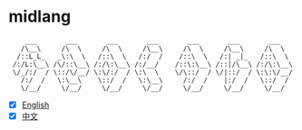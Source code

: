 midlang
=======
```
    ___       ___       ___       ___       ___       ___       ___
   /\__\     /\  \     /\  \     /\__\     /\  \     /\__\     /\  \
  /::L_L_   _\:\  \   /::\  \   /:/  /    /::\  \   /:| _|_   /::\  \
 /:/L:\__\ /\/::\__\ /:/\:\__\ /:/__/    /::\:\__\ /::|/\__\ /:/\:\__\
 \/_/:/  / \::/\/__/ \:\/:/  / \:\  \    \/\::/  / \/|::/  / \:\:\/__/
   /:/  /   \:\__\    \::/  /   \:\__\     /:/  /    |:/  /   \::/  /
   \/__/     \/__/     \/__/     \/__/     \/__/     \/__/     \/__/
```

* [x] [English](https://midlang.org)
* [x] [中文](https://midlang.org/cn)
